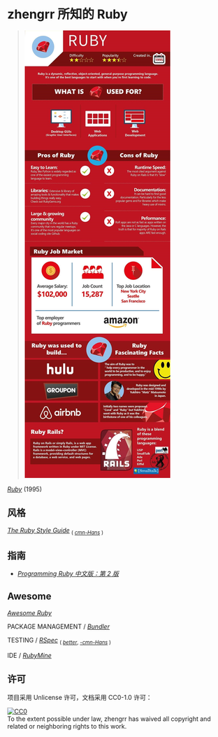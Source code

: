 # zhengrr 所知的 Ruby

> [![Should You Learn Python, C, or Ruby to Be a Top Coder?](./README-IMG.jpg)](https://byrslf.co/188a5bdc9f54 "Should You Learn Python, C, or Ruby to Be a Top Coder?")

[*Ruby*](https://www.ruby-lang.org/) (1995)

## 风格

[*The Ruby Style Guide*](https://github.com/rubocop-hq/ruby-style-guide) <sub>(
  [*cmn-Hans*](https://github.com/JuanitoFatas/ruby-style-guide/blob/master/README-zhCN.md) )</sub>

## 指南

*   *[Programming Ruby 中文版：第 2 版](http://zbgb.org/278/ZdocDetail3691109.htm "ISBN 978-7-121-03815-0")*

## Awesome

*[Awesome Ruby](https://awesome-ruby.com/)*

PACKAGE MANAGEMENT
/ *[Bundler](https://bundler.io/)*

TESTING
/ *[RSpec](https://rspec.info/)* <sub>(
    *[better](http://betterspecs.org/)*,
    *[-cmn-Hans](http://betterspecs.org/zh_cn/)* )</sub>

IDE
/ *[RubyMine](https://jetbrains.com/ruby/)*

## 许可

项目采用 Unlicense 许可，文档采用 CC0-1.0 许可：

<p xmlns:dct="https://purl.org/dc/terms/">
  <a rel="license"
     href="https://creativecommons.org/publicdomain/zero/1.0/">
    <img src="https://licensebuttons.net/p/zero/1.0/88x31.png" style="border-style: none;" alt="CC0" />
  </a>
  <br />
  To the extent possible under law,
  <span resource="[_:publisher]" rel="dct:publisher">
    <span property="dct:title">zhengrr</span></span>
  has waived all copyright and related or neighboring rights to this work.
</p>
